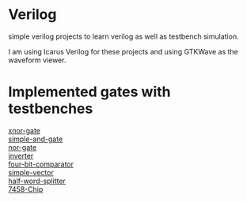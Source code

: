 # Verilog

simple verilog projects to learn verilog as well as testbench simulation. 

I am using Icarus Verilog for these projects and using GTKWave as the waveform viewer. 

# Implemented gates with testbenches 

[xnor-gate](https://github.com/berrios96sean/Verilog/tree/main/xnor-gate)<br/>
[simple-and-gate](https://github.com/berrios96sean/Verilog/tree/main/simple-and-gate)<br/>
[nor-gate](https://github.com/berrios96sean/Verilog/tree/main/norgate)<br/>
[inverter](https://github.com/berrios96sean/Verilog/tree/main/inverter)<br/>
[four-bit-comparator](https://github.com/berrios96sean/Verilog/tree/main/four-bit-comparator)<br/>
[simple-vector](https://github.com/berrios96sean/Verilog/tree/main/Vectors/simple-vector)<br/>
[half-word-splitter](https://github.com/berrios96sean/Verilog/tree/main/Vectors/half_word_splitter)<br/>
[7458-Chip](https://github.com/berrios96sean/Verilog/tree/main/7458-Chip)<br/>
